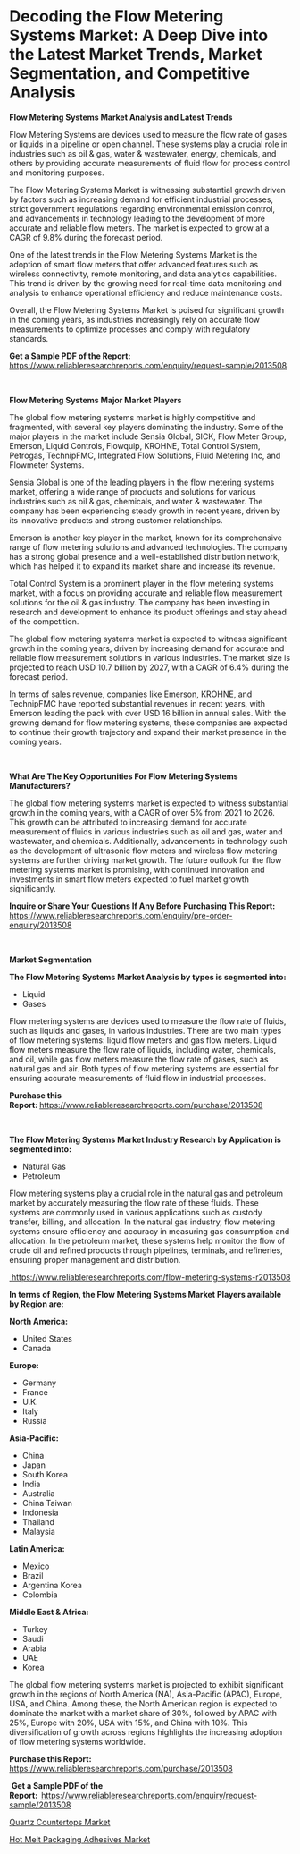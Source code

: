 <p><h1>Decoding the Flow Metering Systems Market: A Deep Dive into the Latest Market Trends, Market Segmentation, and Competitive Analysis</h1></p><p><strong>Flow Metering Systems Market Analysis and Latest Trends</strong></p>
<p><p>Flow Metering Systems are devices used to measure the flow rate of gases or liquids in a pipeline or open channel. These systems play a crucial role in industries such as oil & gas, water & wastewater, energy, chemicals, and others by providing accurate measurements of fluid flow for process control and monitoring purposes.</p><p>The Flow Metering Systems Market is witnessing substantial growth driven by factors such as increasing demand for efficient industrial processes, strict government regulations regarding environmental emission control, and advancements in technology leading to the development of more accurate and reliable flow meters. The market is expected to grow at a CAGR of 9.8% during the forecast period.</p><p>One of the latest trends in the Flow Metering Systems Market is the adoption of smart flow meters that offer advanced features such as wireless connectivity, remote monitoring, and data analytics capabilities. This trend is driven by the growing need for real-time data monitoring and analysis to enhance operational efficiency and reduce maintenance costs.</p><p>Overall, the Flow Metering Systems Market is poised for significant growth in the coming years, as industries increasingly rely on accurate flow measurements to optimize processes and comply with regulatory standards.</p></p>
<p><strong>Get a Sample PDF of the Report:&nbsp;</strong> <a href="https://www.reliableresearchreports.com/enquiry/request-sample/2013508">https://www.reliableresearchreports.com/enquiry/request-sample/2013508</a></p>
<p>&nbsp;</p>
<p><strong>Flow Metering Systems Major Market Players</strong></p>
<p><p>The global flow metering systems market is highly competitive and fragmented, with several key players dominating the industry. Some of the major players in the market include Sensia Global, SICK, Flow Meter Group, Emerson, Liquid Controls, Flowquip, KROHNE, Total Control System, Petrogas, TechnipFMC, Integrated Flow Solutions, Fluid Metering Inc, and Flowmeter Systems.</p><p>Sensia Global is one of the leading players in the flow metering systems market, offering a wide range of products and solutions for various industries such as oil & gas, chemicals, and water & wastewater. The company has been experiencing steady growth in recent years, driven by its innovative products and strong customer relationships.</p><p>Emerson is another key player in the market, known for its comprehensive range of flow metering solutions and advanced technologies. The company has a strong global presence and a well-established distribution network, which has helped it to expand its market share and increase its revenue.</p><p>Total Control System is a prominent player in the flow metering systems market, with a focus on providing accurate and reliable flow measurement solutions for the oil & gas industry. The company has been investing in research and development to enhance its product offerings and stay ahead of the competition.</p><p>The global flow metering systems market is expected to witness significant growth in the coming years, driven by increasing demand for accurate and reliable flow measurement solutions in various industries. The market size is projected to reach USD 10.7 billion by 2027, with a CAGR of 6.4% during the forecast period.</p><p>In terms of sales revenue, companies like Emerson, KROHNE, and TechnipFMC have reported substantial revenues in recent years, with Emerson leading the pack with over USD 16 billion in annual sales. With the growing demand for flow metering systems, these companies are expected to continue their growth trajectory and expand their market presence in the coming years.</p></p>
<p>&nbsp;</p>
<p><strong>What Are The Key Opportunities For Flow Metering Systems Manufacturers?</strong></p>
<p><p>The global flow metering systems market is expected to witness substantial growth in the coming years, with a CAGR of over 5% from 2021 to 2026. This growth can be attributed to increasing demand for accurate measurement of fluids in various industries such as oil and gas, water and wastewater, and chemicals. Additionally, advancements in technology such as the development of ultrasonic flow meters and wireless flow metering systems are further driving market growth. The future outlook for the flow metering systems market is promising, with continued innovation and investments in smart flow meters expected to fuel market growth significantly.</p></p>
<p><strong>Inquire or Share Your Questions If Any Before Purchasing This Report:</strong> <a href="https://www.reliableresearchreports.com/enquiry/pre-order-enquiry/2013508">https://www.reliableresearchreports.com/enquiry/pre-order-enquiry/2013508</a></p>
<p>&nbsp;</p>
<p><strong>Market Segmentation</strong></p>
<p><strong>The Flow Metering Systems Market Analysis by types is segmented into:</strong></p>
<p><ul><li>Liquid</li><li>Gases</li></ul></p>
<p><p>Flow metering systems are devices used to measure the flow rate of fluids, such as liquids and gases, in various industries. There are two main types of flow metering systems: liquid flow meters and gas flow meters. Liquid flow meters measure the flow rate of liquids, including water, chemicals, and oil, while gas flow meters measure the flow rate of gases, such as natural gas and air. Both types of flow metering systems are essential for ensuring accurate measurements of fluid flow in industrial processes.</p></p>
<p><strong>Purchase this Report:&nbsp;</strong><a href="https://www.reliableresearchreports.com/purchase/2013508">https://www.reliableresearchreports.com/purchase/2013508</a></p>
<p>&nbsp;</p>
<p><strong>The Flow Metering Systems Market Industry Research by Application is segmented into:</strong></p>
<p><ul><li>Natural Gas</li><li>Petroleum</li></ul></p>
<p><p>Flow metering systems play a crucial role in the natural gas and petroleum market by accurately measuring the flow rate of these fluids. These systems are commonly used in various applications such as custody transfer, billing, and allocation. In the natural gas industry, flow metering systems ensure efficiency and accuracy in measuring gas consumption and allocation. In the petroleum market, these systems help monitor the flow of crude oil and refined products through pipelines, terminals, and refineries, ensuring proper management and distribution.</p></p>
<p><a href="https://www.reliableresearchreports.com/flow-metering-systems-r2013508">&nbsp;https://www.reliableresearchreports.com/flow-metering-systems-r2013508</a></p>
<p><strong>In terms of Region, the Flow Metering Systems Market Players available by Region are:</strong></p>
<p>
    <p> <strong> North America: </strong>
        <ul>
            <li>United States</li>
            <li>Canada</li>
        </ul>
        </p> 
    <p> <strong> Europe: </strong>
        <ul>
            <li>Germany</li>
            <li>France</li>
            <li>U.K.</li>
            <li>Italy</li>
            <li>Russia</li>
        </ul>
        </p> 
    <p> <strong> Asia-Pacific: </strong>
        <ul>
            <li>China</li>
            <li>Japan</li>
            <li>South Korea</li>
            <li>India</li>
            <li>Australia</li>
            <li>China Taiwan</li>
            <li>Indonesia</li>
            <li>Thailand</li>
            <li>Malaysia</li>
        </ul>
        </p> 
    <p> <strong> Latin America: </strong>
        <ul>
            <li>Mexico</li>
            <li>Brazil</li>
            <li>Argentina Korea</li>
            <li>Colombia</li>
        </ul>
        </p> 
    <p> <strong> Middle East & Africa: </strong>
        <ul>
            <li>Turkey</li>
            <li>Saudi</li>
            <li>Arabia</li>
            <li>UAE</li>
            <li>Korea</li>
        </ul>
    </p>
    </p>
<p><p>The global flow metering systems market is projected to exhibit significant growth in the regions of North America (NA), Asia-Pacific (APAC), Europe, USA, and China. Among these, the North American region is expected to dominate the market with a market share of 30%, followed by APAC with 25%, Europe with 20%, USA with 15%, and China with 10%. This diversification of growth across regions highlights the increasing adoption of flow metering systems worldwide.</p></p>
<p><strong>Purchase this Report: </strong><a href="https://www.reliableresearchreports.com/purchase/2013508">https://www.reliableresearchreports.com/purchase/2013508</a></p>
<p>&nbsp;<strong>Get a Sample PDF of the Report:&nbsp;&nbsp;</strong><a href="https://www.reliableresearchreports.com/enquiry/request-sample/2013508">https://www.reliableresearchreports.com/enquiry/request-sample/2013508</a></p>
<p><strong></strong></p>
<p><p><a href="https://issuu.com/reportprime-2/docs/quartz-countertops-market-size-2030.pptx">Quartz Countertops Market</a></p><p><a href="https://issuu.com/reportprime-2/docs/hot-melt-packaging-adhesives-market-size-2030.pptx">Hot Melt Packaging Adhesives Market</a></p></p>